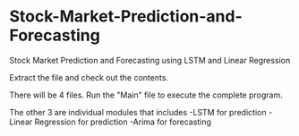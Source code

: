 # Stock-Market-Prediction-and-Forecasting
Stock Market Prediction and Forecasting using LSTM and Linear Regression

Extract the file and check out the contents.

There will be 4 files.
Run the "Main" file to execute the complete program.

The other 3 are individual modules that includes
-LSTM for prediction
-Linear Regression for prediction
-Arima for forecasting
